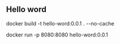 ## Hello word 

docker build -t hello-word:0.0.1 . --no-cache


docker run -p 8080:8080 hello-word:0.0.1